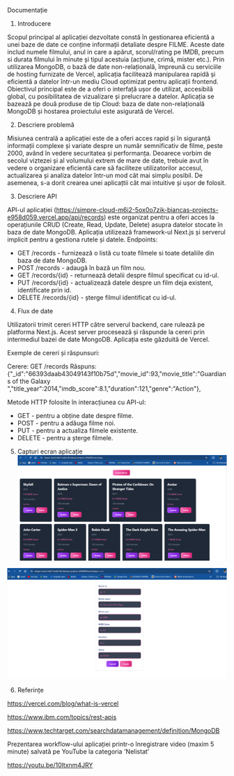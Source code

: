 Documentație 

1. Introducere 

Scopul principal al aplicației dezvoltate constă în gestionarea eficientă a unei baze de date ce conține informații detaliate despre FILME. Aceste date includ numele filmului, anul in care a apărut, scorul/rating pe IMDB, precum si durata filmului în minute și tipul acestuia (acțiune, crimă, mister etc.). Prin utilizarea MongoDB, o bază de date non-relațională, împreună cu serviciile de hosting furnizate de Vercel, aplicația facilitează manipularea rapidă și eficientă a datelor într-un mediu Cloud optimizat pentru aplicații frontend. Obiectivul principal este de a oferi o interfață ușor de utilizat, accesibilă global, cu posibilitatea de vizualizare și prelucrare a datelor. Aplicația se bazează pe două produse de tip Cloud: baza de date non-relațională MongoDB și hostarea proiectului este asigurată de Vercel.

2.  Descriere problemă 

 Misiunea centrală a aplicației este de a oferi acces rapid și în siguranță informații complexe și variate despre un număr semnificativ de filme, peste 2000, având în vedere securitatea și performanța. Deoarece vorbim de secolul viztezei și al volumului extrem de mare de date, trebuie avut în vedere o organizare eficientă care să faciliteze utilizatorilor accesul, actualizarea și analiza datelor într-un mod cât mai simplu posibil. De asemenea, s-a dorit crearea unei aplicațtii cât mai intuitive și ușor de folosit.

3. Descriere API 

API-ul aplicației (https://simpre-cloud-m6i2-5ox0o7zik-biancas-projects-e958d059.vercel.app/api/records) este organizat pentru a oferi acces la operațiunile CRUD (Create, Read, Update, Delete) asupra datelor stocate în baza de date MongoDB. Aplicația utilizează framework-ul Next.js și serverul implicit pentru a gestiona rutele și datele.
 Endpoints:
- GET /records - furnizează o listă cu toate filmele si toate detaliile din baza de date MongoDB.
- POST /records - adaugă în bază un film nou.
- GET /records/{id} - returnează detalii despre filmul specificat cu id-ul.
- PUT /records/{id} - actualizează datele despre un film deja existent, identificate prin id.
- DELETE /records/{id} - șterge filmul identificat cu id-ul.

4. Flux de date 

 Utilizatorii trimit cereri HTTP către serverul backend, care rulează pe platforma Next.js. Acest server procesează și răspunde la cereri prin intermediul bazei de date MongoDB. Aplicația este găzduită de Vercel.

Exemple de cereri și răspunsuri:

Cerere: GET /records 
Răspuns:
{"_id":"66393daab43049143f10b75d","movie_id":93,"movie_title":"Guardians of the Galaxy ","title_year":2014,"imdb_score":8.1,"duration":121,"genre":"Action"},

Metode HTTP folosite în interacțiunea cu API-ul:
- GET - pentru a obține date despre filme.
- POST - pentru a adăuga filme noi.
- PUT - pentru a actualiza filmele existente.
- DELETE - pentru a șterge filmele.

5. Capturi ecran aplicație 
![alt text](image-3.png)

![alt text](image-4.png)

6. Referințe

https://vercel.com/blog/what-is-vercel

https://www.ibm.com/topics/rest-apis

https://www.techtarget.com/searchdatamanagement/definition/MongoDB


Prezentarea workflow-ului aplicației printr-o înregistrare video (maxim 5 minute) salvată pe YouTube la categoria 'Nelistat' 

https://youtu.be/10ltxnm4JRY



